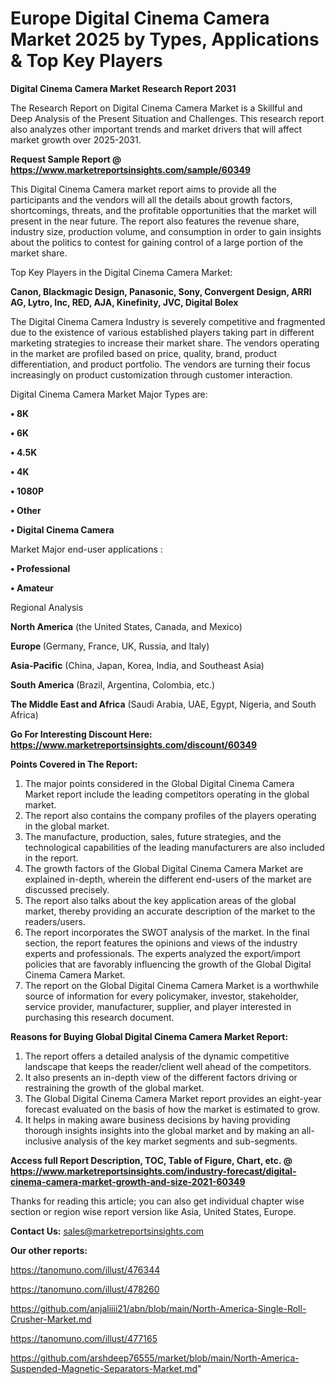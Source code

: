 # Europe Digital Cinema Camera Market 2025 by Types, Applications & Top Key Players

<strong>Digital Cinema Camera Market Research Report 2031</strong>

The Research Report on Digital Cinema Camera Market is a Skillful and Deep Analysis of the Present Situation and Challenges. This research report also analyzes other important trends and market drivers that will affect market growth over 2025-2031.

<strong>Request Sample Report @ <a href=https://www.marketreportsinsights.com/sample/60349>https://www.marketreportsinsights.com/sample/60349</a></strong>

This Digital Cinema Camera market report aims to provide all the participants and the vendors will all the details about growth factors, shortcomings, threats, and the profitable opportunities that the market will present in the near future. The report also features the revenue share, industry size, production volume, and consumption in order to gain insights about the politics to contest for gaining control of a large portion of the market share.

Top Key Players in the Digital Cinema Camera Market:

<strong>Canon, Blackmagic Design, Panasonic, Sony, Convergent Design, ARRI AG, Lytro, Inc, RED, AJA, Kinefinity, JVC, Digital Bolex</strong>

The Digital Cinema Camera Industry is severely competitive and fragmented due to the existence of various established players taking part in different marketing strategies to increase their market share. The vendors operating in the market are profiled based on price, quality, brand, product differentiation, and product portfolio. The vendors are turning their focus increasingly on product customization through customer interaction.

Digital Cinema Camera Market Major Types are:

<strong>• 8K

• 6K

• 4.5K

• 4K

• 1080P

• Other

• Digital Cinema Camera</strong>

Market Major end-user applications :

<strong>• Professional

• Amateur</strong>

Regional Analysis

</u><strong><b>North America</b></strong> (the United States, Canada, and Mexico)

<strong><b>Europe </b></strong>(Germany, France, UK, Russia, and Italy)

<strong><b>Asia-Pacific</b></strong> (China, Japan, Korea, India, and Southeast Asia)

<strong><b>South America</b></strong> (Brazil, Argentina, Colombia, etc.)

<strong><b>The Middle East and Africa</b></strong> (Saudi Arabia, UAE, Egypt, Nigeria, and South Africa)

<strong>Go For Interesting Discount Here: <a href=https://www.marketreportsinsights.com/discount/60349>https://www.marketreportsinsights.com/discount/60349</a></strong>

<strong>Points Covered in The Report:</strong>
<ol>
  <li>The major points considered in the Global Digital Cinema Camera Market report include the leading competitors operating in the global market.</li>
  <li>The report also contains the company profiles of the players operating in the global market.</li>
  <li>The manufacture, production, sales, future strategies, and the technological capabilities of the leading manufacturers are also included in the report.</li>
  <li>The growth factors of the Global Digital Cinema Camera Market are explained in-depth, wherein the different end-users of the market are discussed precisely.</li>
  <li>The report also talks about the key application areas of the global market, thereby providing an accurate description of the market to the readers/users.</li>
  <li>The report incorporates the SWOT analysis of the market. In the final section, the report features the opinions and views of the industry experts and professionals. The experts analyzed the export/import policies that are favorably influencing the growth of the Global Digital Cinema Camera Market.</li>
  <li>The report on the Global Digital Cinema Camera Market is a worthwhile source of information for every policymaker, investor, stakeholder, service provider, manufacturer, supplier, and player interested in purchasing this research document.</li>
</ol>
<strong>Reasons for Buying Global Digital Cinema Camera Market Report:</strong>

<ol>
  <li>The report offers a detailed analysis of the dynamic competitive landscape that keeps the reader/client well ahead of the competitors.</li>
  <li>It also presents an in-depth view of the different factors driving or restraining the growth of the global market.</li>
  <li>The Global Digital Cinema Camera Market report provides an eight-year forecast evaluated on the basis of how the market is estimated to grow.</li>
  <li>It helps in making aware business decisions by having providing thorough insights insights into the global market and by making an all-inclusive analysis of the key market segments and sub-segments.</li>
</ol>
<strong>Access full Report Description, TOC, Table of Figure, Chart, etc. @ <a href=https://www.marketreportsinsights.com/industry-forecast/digital-cinema-camera-market-growth-and-size-2021-60349>https://www.marketreportsinsights.com/industry-forecast/digital-cinema-camera-market-growth-and-size-2021-60349</a></strong>


Thanks for reading this article; you can also get individual chapter wise section or region wise report version like Asia, United States, Europe.

<strong>Contact Us:</strong>
sales@marketreportsinsights.com

<strong>Our other reports:</strong>

<a href=https://tanomuno.com/illust/476344>https://tanomuno.com/illust/476344</a>

<a href=https://tanomuno.com/illust/478260>https://tanomuno.com/illust/478260</a>

<a href=https://github.com/anjaliiii21/abn/blob/main/North-America-Single-Roll-Crusher-Market.md>https://github.com/anjaliiii21/abn/blob/main/North-America-Single-Roll-Crusher-Market.md</a>

<a href=https://tanomuno.com/illust/477165>https://tanomuno.com/illust/477165</a>

<a href=https://github.com/arshdeep76555/market/blob/main/North-America-Suspended-Magnetic-Separators-Market.md>https://github.com/arshdeep76555/market/blob/main/North-America-Suspended-Magnetic-Separators-Market.md</a>"
